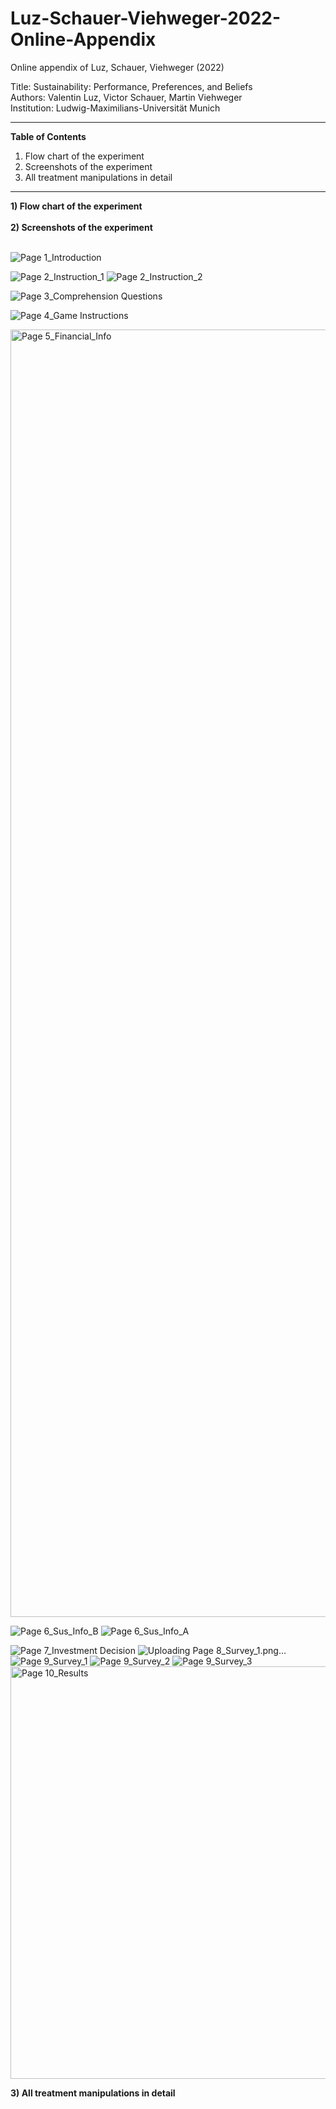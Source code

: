 # Luz-Schauer-Viehweger-2022-Online-Appendix
Online appendix of Luz, Schauer, Viehweger (2022)

Title: Sustainability: Performance, Preferences, and Beliefs <br>
Authors: Valentin Luz, Victor Schauer, Martin Viehweger <br>
Institution: Ludwig-Maximilians-Universität Munich <br>

------------------------------

<b> Table of Contents </b>

1) Flow chart of the experiment
2) Screenshots of the experiment
3) All treatment manipulations in detail

------------------------------

<b> 1) Flow chart of the experiment </b>
<br>
<br>
<b> 2) Screenshots of the experiment </b>
<br>
<br>

![Page 1_Introduction](https://user-images.githubusercontent.com/78644953/170059309-7aa47ef4-924c-4e49-8a51-c846b9be915f.png)</b></b>

![Page 2_Instruction_1](https://user-images.githubusercontent.com/78644953/170059313-e17e6ccb-bcc1-4aad-875c-3143b13020ce.png)
![Page 2_Instruction_2](https://user-images.githubusercontent.com/78644953/170059317-dc629283-5260-4184-a659-af2e1dc92e25.png)</b></b>

![Page 3_Comprehension Questions](https://user-images.githubusercontent.com/78644953/170059320-c3f88e34-5050-495a-8406-ba85af181431.png)</b></b>

![Page 4_Game Instructions](https://user-images.githubusercontent.com/78644953/170059323-8fe21abe-0054-4627-a83f-5a4859ad438e.png)</b></b>

<img width="2060" alt="Page 5_Financial_Info" src="https://user-images.githubusercontent.com/78644953/170059623-8097fd87-80f6-4e44-94b8-19ffbc489cea.png"> </b></b>

![Page 6_Sus_Info_B](https://user-images.githubusercontent.com/78644953/170059666-4ec997b6-1083-400b-91e3-efdec2f99de6.jpg) </b></b>
![Page 6_Sus_Info_A](https://user-images.githubusercontent.com/78644953/170059655-304a11a0-1895-4c3d-9902-2ac5312f7311.jpg) </b></b>

![Page 7_Investment Decision](https://user-images.githubusercontent.com/78644953/170059344-0c3954da-8d76-4577-ad60-15d01cf18761.png) </b>
![Uploading Page 8_Survey_1.png…]()
![Page 9_Survey_1](https://user-images.githubusercontent.com/78644953/170059295-340a6800-8d5e-46a0-9c1a-20af39645026.png)
![Page 9_Survey_2](https://user-images.githubusercontent.com/78644953/170059302-b3b5eb66-04d1-4e28-82b3-1052ba0a494a.png)
![Page 9_Survey_3](https://user-images.githubusercontent.com/78644953/170059303-80b9c90f-e135-4727-9329-36f48e2f8bfb.png)
<img width="660" alt="Page 10_Results" src="https://user-images.githubusercontent.com/78644953/170059307-c128b39e-e1ef-45a2-a3eb-8a92b70a5a76.png">

<b> 3) All treatment manipulations in detail </b>
<br>
<br>
